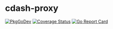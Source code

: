 # cdash-proxy

[![PkgGoDev](https://pkg.go.dev/badge/github.com/purpleKarrot/cdash-proxy)](https://pkg.go.dev/github.com/purpleKarrot/cdash-proxy)
[![Coverage Status](https://coveralls.io/repos/github/purpleKarrot/cdash-proxy/badge.svg?branch=master)](https://coveralls.io/github/purpleKarrot/cdash-proxy?branch=master)
[![Go Report Card](https://goreportcard.com/badge/github.com/purpleKarrot/cdash-proxy)](https://goreportcard.com/report/github.com/purpleKarrot/cdash-proxy)
